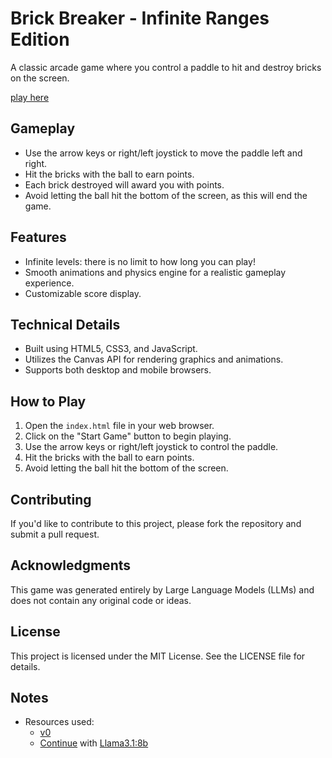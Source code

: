 # Brick Breaker - Infinite Ranges Edition

A classic arcade game where you control a paddle to hit and destroy bricks on the screen.

[play here](https://infiniteranges.github.io/infinite-brick-breaker/)

## Gameplay

* Use the arrow keys or right/left joystick to move the paddle left and right.
* Hit the bricks with the ball to earn points.
* Each brick destroyed will award you with points.
* Avoid letting the ball hit the bottom of the screen, as this will end the game.

## Features

* Infinite levels: there is no limit to how long you can play!
* Smooth animations and physics engine for a realistic gameplay experience.
* Customizable score display.

## Technical Details

* Built using HTML5, CSS3, and JavaScript.
* Utilizes the Canvas API for rendering graphics and animations.
* Supports both desktop and mobile browsers.

## How to Play

1. Open the `index.html` file in your web browser.
2. Click on the "Start Game" button to begin playing.
3. Use the arrow keys or right/left joystick to control the paddle.
4. Hit the bricks with the ball to earn points.
5. Avoid letting the ball hit the bottom of the screen.

## Contributing

If you'd like to contribute to this project, please fork the repository and submit a pull request.

## Acknowledgments

This game was generated entirely by Large Language Models (LLMs) and does not contain any original code or ideas.

## License

This project is licensed under the MIT License. See the LICENSE file for details.

## Notes
- Resources used:
  - [v0](v0.dev)
  - [Continue](https://www.continue.dev/) with [Llama3.1:8b](https://ollama.com/library/llama3.1)
